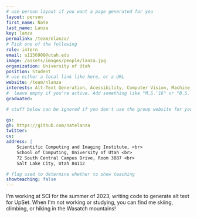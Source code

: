 ```yaml
---
# use person layout if you want a page generated for you
layout: person
first_name: Nate
last_name: Lanza
key: lanza
permalink: /team/nlanza/
# Pick one of the following
role: intern
email: u1156908@utah.edu
image: /assets/images/people/lanza.jpg
organization: University of Utah
position: Student
# use either a local link like here, or a URL
website: /team/nlanza
interests: Alt-Text Generation, Acessibility, Computer Vision, Machine Learning
#  leave empty if you're active. Add something like "M.S.'16" or "B.S.'17" if you got a degree while at VDL. Add "N" if you left VDS before you got a degree.
graduated: 

# stuff below can be ignored if you don't use the group website for your private website

gs: 
gh: https://github.com/natelanza
twitter: 
cv: 
address: |
    Scientific Computing and Imaging Institute, <br>
    School of Computing, University of Utah <br>
    72 South Central Campus Drive, Room 3887 <br>
    Salt Lake City, Utah 84112

# flag used to determine whether to show teaching
showteaching: false
---
```

I'm working at SCI for the summer of 2023, writing code to generate alt text for UpSet. When I'm not working or studying, you can find me skiing, climbing, or hiking in the Wasatch mountains!
